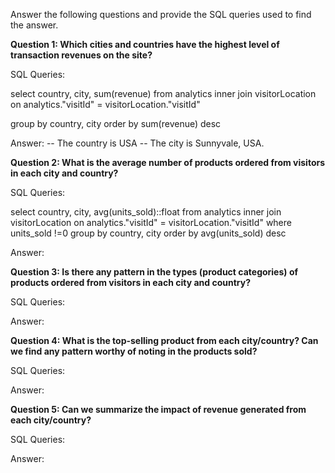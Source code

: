 Answer the following questions and provide the SQL queries used to find the answer.

    
**Question 1: Which cities and countries have the highest level of transaction revenues on the site?**


SQL Queries:

select country, city, sum(revenue)
from analytics
	inner join visitorLocation
	on analytics."visitId" = visitorLocation."visitId"

group by country, city
order by sum(revenue) desc



Answer:
-- The country is USA
-- The city is Sunnyvale, USA.



**Question 2: What is the average number of products ordered from visitors in each city and country?**


SQL Queries:

select country, city, avg(units_sold)::float
from analytics
	inner join visitorLocation
	on analytics."visitId" = visitorLocation."visitId"
where units_sold !=0
group by country, city
order by avg(units_sold) desc

Answer:





**Question 3: Is there any pattern in the types (product categories) of products ordered from visitors in each city and country?**


SQL Queries:



Answer:





**Question 4: What is the top-selling product from each city/country? Can we find any pattern worthy of noting in the products sold?**


SQL Queries:



Answer:





**Question 5: Can we summarize the impact of revenue generated from each city/country?**

SQL Queries:



Answer:







